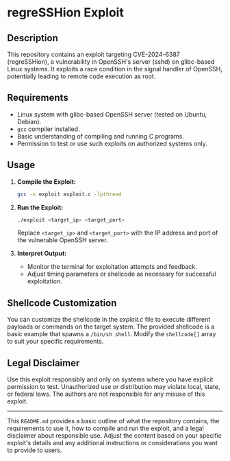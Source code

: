 # regreSSHion Exploit

## Description
This repository contains an exploit targeting CVE-2024-6387 (regreSSHion), a vulnerability in OpenSSH's server (sshd) on glibc-based Linux systems. It exploits a race condition in the signal handler of OpenSSH, potentially leading to remote code execution as root.

## Requirements
- Linux system with glibc-based OpenSSH server (tested on Ubuntu, Debian).
- `gcc` compiler installed.
- Basic understanding of compiling and running C programs.
- Permission to test or use such exploits on authorized systems only.

## Usage
1. **Compile the Exploit:**
   ```bash
   gcc -o exploit exploit.c -lpthread
   ```

2. **Run the Exploit:**
   ```bash
   ./exploit <target_ip> <target_port>
   ```

   Replace `<target_ip>` and `<target_port>` with the IP address and port of the vulnerable OpenSSH server.

3. **Interpret Output:**
   - Monitor the terminal for exploitation attempts and feedback.
   - Adjust timing parameters or shellcode as necessary for successful exploitation.

## Shellcode Customization
You can customize the shellcode in the *exploit.c* file to execute different payloads or commands on the target system. The provided shellcode is a basic example that spawns a `/bin/sh shell`. Modify the `shellcode[]` array to suit your specific requirements.

## Legal Disclaimer
Use this exploit responsibly and only on systems where you have explicit permission to test. Unauthorized use or distribution may violate local, state, or federal laws. The authors are not responsible for any misuse of this exploit.

---

This `README.md` provides a basic outline of what the repository contains, the requirements to use it, how to compile and run the exploit, and a legal disclaimer about responsible use. Adjust the content based on your specific exploit's details and any additional instructions or considerations you want to provide to users.
